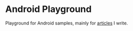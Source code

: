 # Android Playground

Playground for Android samples, mainly for [articles](https://medium.com/@husayn.hakeem) I write.

